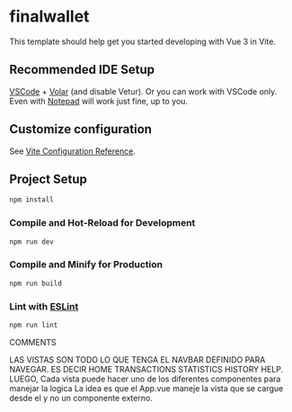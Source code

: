 # finalwallet

This template should help get you started developing with Vue 3 in Vite.

## Recommended IDE Setup

[VSCode](https://code.visualstudio.com/) + [Volar](https://marketplace.visualstudio.com/items?itemName=Vue.volar) (and disable Vetur).
Or you can work with VSCode only. Even with [Notepad](https://en.wikipedia.org/wiki/Windows_Notepad) will work just fine, up to you.

## Customize configuration

See [Vite Configuration Reference](https://vitejs.dev/config/).

## Project Setup

```sh
npm install
```

### Compile and Hot-Reload for Development

```sh
npm run dev
```

### Compile and Minify for Production

```sh
npm run build
```

### Lint with [ESLint](https://eslint.org/)

```sh
npm run lint
```


COMMENTS

LAS VISTAS SON TODO LO QUE TENGA EL NAVBAR DEFINIDO PARA NAVEGAR.
ES DECIR HOME TRANSACTIONS STATISTICS HISTORY HELP.
LUEGO, Cada vista puede hacer uno de los diferentes componentes para manejar la logica
La idea es que el App.vue maneje la vista que se cargue desde el <router-view/>  y no un componente externo.

